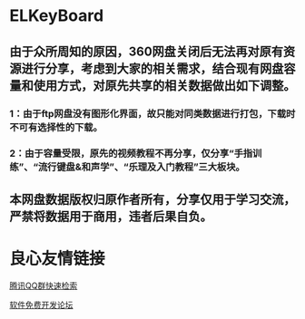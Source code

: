 # ELKeyBoard   
## 由于众所周知的原因，360网盘关闭后无法再对原有资源进行分享，考虑到大家的相关需求，结合现有网盘容量和使用方式，对原先共享的相关数据做出如下调整。    
### 1：由于ftp网盘没有图形化界面，故只能对同类数据进行打包，下载时不可有选择性的下载。    
### 2：由于容量受限，原先的视频教程不再分享，仅分享“手指训练”、“流行键盘&和声学”、“乐理及入门教程”三大板块。   
## 本网盘数据版权归原作者所有，分享仅用于学习交流，严禁将数据用于商用，违者后果自负。    


 # 良心友情链接

[腾讯QQ群快速检索](http://u.720life.cn/s/8cf73f7c)

[软件免费开发论坛](http://u.720life.cn/s/bbb01dc0)
